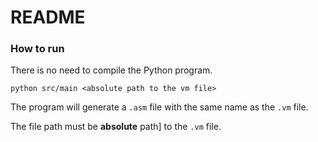 # README

### How to run

There is no need to compile the Python program.

 ```
 python src/main <absolute path to the vm file>
 ```

The program will generate a `.asm` file with the same name as the `.vm` file.

The file path must be **absolute** path] to the `.vm` file.

